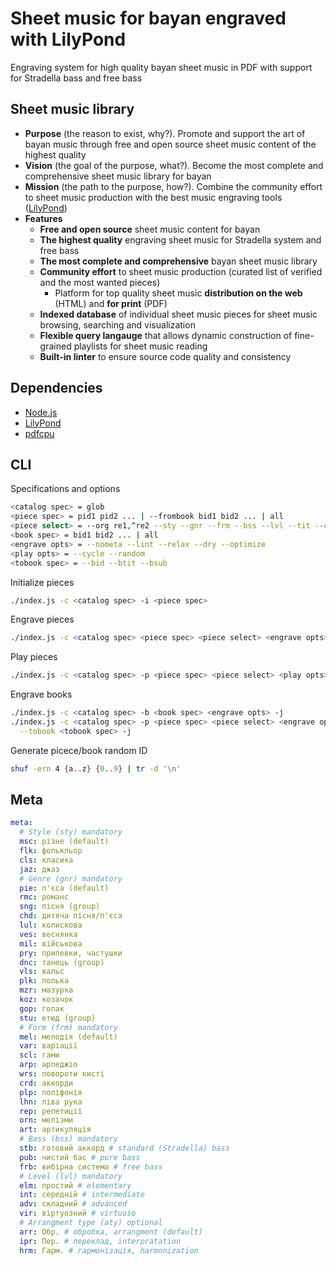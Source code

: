 # Sheet music for bayan engraved with LilyPond

Engraving system for high quality bayan sheet music in PDF with support for
Stradella bass and free bass

## Sheet music library

- **Purpose** (the reason to exist, why?). Promote and support the art of bayan
  music through free and open source sheet music content of the highest quality
- **Vision** (the goal of the purpose, what?). Become the most complete and
  comprehensive sheet music library for bayan
- **Mission** (the path to the purpose, how?). Combine the community effort to
  sheet music production with the best music engraving tools
  ([LilyPond](https://lilypond.org/))
- **Features**
    - **Free and open source** sheet music content for bayan
    - **The highest quality** engraving sheet music for Stradella system and
      free bass
    - **The most complete and comprehensive** bayan sheet music library
    - **Community effort** to sheet music production (curated list of verified
      and the most wanted pieces)
      - Platform for top quality sheet music **distribution on the web** (HTML)
      and **for print** (PDF)
    - **Indexed database** of individual sheet music pieces for sheet music
      browsing, searching and visualization
    - **Flexible query langauge** that allows dynamic construction of
      fine-grained playlists for sheet music reading
    - **Built-in linter** to ensure source code quality and consistency

## Dependencies

- [Node.js](https://nodejs.org/)
- [LilyPond](https://lilypond.org/)
- [pdfcpu](https://pdfcpu.io/)

## CLI

Specifications and options
```bash
<catalog spec> = glob
<piece spec> = pid1 pid2 ... | --frombook bid1 bid2 ... | all
<piece select> = --org re1,^re2 --sty --gnr --frm --bss --lvl --tit --com --arr
<book spec> = bid1 bid2 ... | all
<engrave opts> = --nometa --lint --relax --dry --optimize
<play opts> = --cycle --random
<tobook spec> = --bid --btit --bsub
```

Initialize pieces

```bash
./index.js -c <catalog spec> -i <piece spec>
```

Engrave pieces

```bash
./index.js -c <catalog spec> <piece spec> <piece select> <engrave opts> -j
```

Play pieces

```bash
./index.js -c <catalog spec> -p <piece spec> <piece select> <play opts> --dry
```

Engrave books

```bash
./index.js -c <catalog spec> -b <book spec> <engrave opts> -j
./index.js -c <catalog spec> -p <piece spec> <piece select> <engrave opts> \
  --tobook <tobook spec> -j
```

Generate picece/book random ID

``` bash
shuf -ern 4 {a..z} {0..9} | tr -d '\n'
```

## Meta

``` yaml
meta:
  # Style (sty) mandatory
  msc: різне (default)
  flk: фолькльор
  cls: класика
  jaz: джаз
  # Genre (gnr) mandatory
  pie: п'єса (default)
  rmc: романс
  sng: пісня (group)
  chd: дитяча пісня/п'єса
  lul: колискова
  ves: веснянка
  mil: військова
  pry: припевки, частушки
  dnc: танець (group)
  vls: вальс
  plk: полька
  mzr: мазурка
  koz: козачок
  gop: гопак
  stu: етюд (group)
  # Form (frm) mandatory
  mel: мелодія (default)
  var: варіації
  scl: гами
  arp: арпеджіо
  wrs: повороти кисті
  crd: аккорди
  plp: поліфонія
  lhn: ліва рука
  rep: репетиції
  orn: мелізми
  art: артикуляція
  # Bass (bss) mandatory
  stb: готовий аккорд # standard (Stradella) bass
  pub: чистий бас # pure bass
  frb: вибірна система # free bass
  # Level (lvl) mandatory
  elm: простий # elementary
  int: середній # intermediate
  adv: складний # advanced
  vir: віртуозний # virtuoso
  # Arrangment type (aty) optional
  arr: Обр. # обробка, arrangment (default)
  ipr: Пер. # переклад, interpratation
  hrm: Гарм. # гармонізація, harmonization
```
